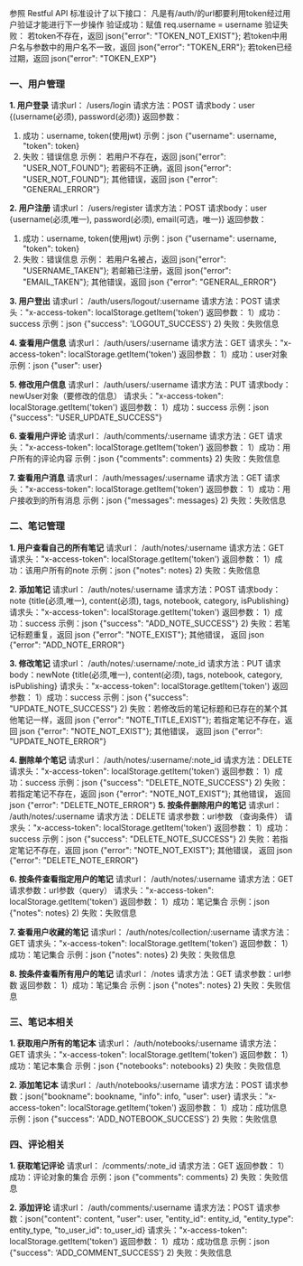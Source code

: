 参照 Restful API 标准设计了以下接口：
凡是有/auth/的url都要利用token经过用户验证才能进行下一步操作
验证成功：赋值 req.username = username
验证失败：
若token不存在，返回 json{"error": "TOKEN_NOT_EXIST"};
若token中用户名与参数中的用户名不一致，返回 json{"error": "TOKEN_ERR"};
若token已经过期，返回 json{"error": "TOKEN_EXP"}
### 一、用户管理
**1. 用户登录**
请求url： /users/login
请求方法：POST
请求body：user {(username(必须), password(必须)}
返回参数：
  1) 成功：username, token(使用jwt)
     示例：json {"username": username, "token": token}
  2) 失败：错误信息
     示例： 若用户不存在，返回 json{"error": "USER_NOT_FOUND"};
     若密码不正确，返回 json{"error": "USER_NOT_FOUND"};
     其他错误，返回 json {"error": "GENERAL_ERROR"}
     
**2. 用户注册**
请求url： /users/register
请求方法：POST
请求body：user {username(必须,唯一), password(必须), email(可选，唯一)}
返回参数：
  1) 成功：username, token(使用jwt)
     示例：json {"username": username, "token": token}
  2) 失败：错误信息
     示例： 若用户名被占，返回 json{"error": "USERNAME_TAKEN"};
     若邮箱已注册，返回 json{"error": "EMAIL_TAKEN"};
     其他错误，返回 json {"error": "GENERAL_ERROR"}

**3. 用户登出**
请求url： /auth/users/logout/:username
请求方法：POST
请求头："x-access-token": localStorage.getItem('token')
返回参数：
  1）成功：success
     示例：json {"success": 'LOGOUT_SUCCESS'}
  2) 失败：失败信息
     
**4. 查看用户信息**
请求url： /auth/users/:username
请求方法：GET
请求头："x-access-token": localStorage.getItem('token')
返回参数：
  1）成功：user对象
     示例：json {"user": user}
  
**5. 修改用户信息**
请求url： /auth/users/:username
请求方法：PUT
请求body：newUser对象（要修改的信息）
请求头："x-access-token": localStorage.getItem('token')
返回参数：
  1）成功：success
     示例：json {"success": "USER_UPDATE_SUCCESS"}

**6. 查看用户评论**
请求url： /auth/comments/:username
请求方法：GET
请求头："x-access-token": localStorage.getItem('token')
返回参数：
  1）成功：用户所有的评论内容
     示例：json {"comments": comments}
  2) 失败：失败信息

**7. 查看用户消息**
请求url： /auth/messages/:username
请求方法：GET
请求头："x-access-token": localStorage.getItem('token')
返回参数：
  1）成功：用户接收到的所有消息
     示例：json {"messages": messages}
  2) 失败：失败信息
  
### 二、笔记管理
**1. 用户查看自己的所有笔记**
请求url： /auth/notes/:username
请求方法：GET
请求头："x-access-token": localStorage.getItem('token')
返回参数：
  1）成功：该用户所有的note
     示例：json {"notes": notes}
  2) 失败：失败信息

**2. 添加笔记**
请求url： /auth/notes/:username
请求方法：POST
请求body：note {title(必须,唯一), content(必须), tags, notebook, category, isPublishing}
请求头："x-access-token": localStorage.getItem('token')
返回参数：
  1）成功：success
     示例：json {"success": "ADD_NOTE_SUCCESS"}
  2) 失败：若笔记标题重复，返回 json {"error": "NOTE_EXIST"};
           其他错误， 返回 json {"error": "ADD_NOTE_ERROR"}

**3. 修改笔记**
请求url： /auth/notes/:username/:note_id
请求方法：PUT
请求body：newNote {title(必须,唯一), content(必须), tags, notebook, category, isPublishing}
请求头："x-access-token": localStorage.getItem('token')
返回参数：
  1）成功：success
     示例：json {"success": "UPDATE_NOTE_SUCCESS"}
  2) 失败：若修改后的笔记标题和已存在的某个其他笔记一样，返回 json {"error": "NOTE_TITLE_EXIST"};
           若指定笔记不存在，返回 json {"error": "NOTE_NOT_EXIST"};
           其他错误， 返回 json {"error": "UPDATE_NOTE_ERROR"}

**4. 删除单个笔记**
请求url： /auth/notes/:username/:note_id
请求方法：DELETE
请求头："x-access-token": localStorage.getItem('token')
返回参数：
  1）成功：success
     示例：json {"success": "DELETE_NOTE_SUCCESS"}
  2) 失败：若指定笔记不存在，返回 json {"error": "NOTE_NOT_EXIST"};
           其他错误， 返回 json {"error": "DELETE_NOTE_ERROR"}
**5. 按条件删除用户的笔记**
请求url： /auth/notes/:username
请求方法：DELETE
请求参数：url参数 （查询条件）
请求头："x-access-token": localStorage.getItem('token')
返回参数：
  1）成功：success
     示例：json {"success": "DELETE_NOTE_SUCCESS"}
  2) 失败：若指定笔记不存在，返回 json {"error": "NOTE_NOT_EXIST"};
           其他错误， 返回 json {"error": "DELETE_NOTE_ERROR"}
           
**6. 按条件查看指定用户的笔记** 
请求url： /auth/notes/:username
请求方法：GET
请求参数：url参数（query）
请求头："x-access-token": localStorage.getItem('token')
返回参数：
  1）成功：笔记集合
     示例：json {"notes": notes}
  2) 失败：失败信息
  
**7. 查看用户收藏的笔记**
请求url： /auth/notes/collection/:username
请求方法：GET
请求头："x-access-token": localStorage.getItem('token')
返回参数：
  1）成功：笔记集合
     示例：json {"notes": notes}
  2) 失败：失败信息
           
**8. 按条件查看所有用户的笔记**
请求url： /notes
请求方法：GET
请求参数：url参数
返回参数：
  1）成功：笔记集合
     示例：json {"notes": notes}
  2) 失败：失败信息
  
### 三、笔记本相关
**1. 获取用户所有的笔记本**
请求url： /auth/notebooks/:username
请求方法：GET
请求头："x-access-token": localStorage.getItem('token')
返回参数：
  1）成功：笔记本集合
     示例：json {"notebooks": notebooks}
  2) 失败：失败信息
  
**2. 添加笔记本**
请求url： /auth/notebooks/:username
请求方法：POST
请求参数：json{"bookname": bookname, "info": info, "user": user}
请求头："x-access-token": localStorage.getItem('token')
返回参数：
  1）成功：成功信息
     示例：json {"success": 'ADD_NOTEBOOK_SUCCESS'}
  2) 失败：失败信息

### 四、评论相关
**1. 获取笔记评论**
请求url： /comments/:note_id
请求方法：GET
返回参数：
  1）成功：评论对象的集合
     示例：json {"comments": comments}
  2) 失败：失败信息
  
**2. 添加评论**
请求url： /auth/comments/:username
请求方法：POST
请求参数：json{"content": content, "user": user, "entity_id": entity_id, "entity_type": entity_type, "to_user_id": to_user_id}
请求头："x-access-token": localStorage.getItem('token')
返回参数：
  1）成功：成功信息
     示例：json {"success": ‘ADD_COMMENT_SUCCESS’}
  2) 失败：失败信息
